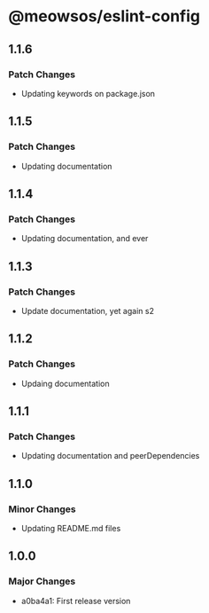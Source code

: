 # @meowsos/eslint-config

## 1.1.6

### Patch Changes

- Updating keywords on package.json

## 1.1.5

### Patch Changes

- Updating documentation

## 1.1.4

### Patch Changes

- Updating documentation, and ever

## 1.1.3

### Patch Changes

- Update documentation, yet again s2

## 1.1.2

### Patch Changes

- Updaing documentation

## 1.1.1

### Patch Changes

- Updating documentation and peerDependencies

## 1.1.0

### Minor Changes

- Updating README.md files

## 1.0.0

### Major Changes

- a0ba4a1: First release version
